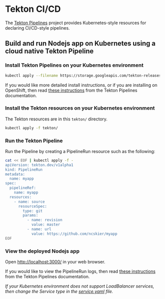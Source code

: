 # Tekton CI/CD

The [Tekton Pipelines](https://github.com/tektoncd/pipeline) project provides
Kubernetes-style resources for declaring CI/CD-style pipelines.

## Build and run Nodejs app on Kubernetes using a cloud native Tekton Pipeline

### Install Tekton Pipelines on your Kubernetes environment

```bash
kubectl apply --filename https://storage.googleapis.com/tekton-releases/pipeline/latest/release.yaml
```

If you would like more detailed install instructions, or if you are installing
on OpenShift, then read [these instructions](https://github.com/tektoncd/pipeline/blob/master/docs/install.md#installing-tekton-pipelines) from the Tekton Pipelines documentation.

### Install the Tekton resources on your Kubernetes environment

The Tekton resources are in this `tekton/` directory.

```bash
kubectl apply -f tekton/
```

### Run the Tekton Pipeline

Run the Pipeline by creating a PipelineRun resource such as the following:

```bash
cat << EOF | kubectl apply -f -
apiVersion: tekton.dev/v1alpha1
kind: PipelineRun
metadata:
  name: myapp
spec:
  pipelineRef:
    name: myapp
  resources:
    - name: source
      resourceSpec:
        type: git
        params:
          - name: revision
            value: master
          - name: url
            value: https://github.com/ncskier/myapp
EOF
```

### View the deployed Nodejs app

Open [http://localhost:3000/](http://localhost:3000/) in your web browser.

If you would like to view the PipelineRun logs, then read [these instructions](https://github.com/tektoncd/pipeline/blob/master/docs/logs.md) from the Tekton Pipelines
documentation.

*If your Kubernetes environment does not support LoadBalancer services, then
change the Service type in the [service.yaml](https://github.com/ncskier/myapp/blob/master/config/service.yaml#L9) file.*
